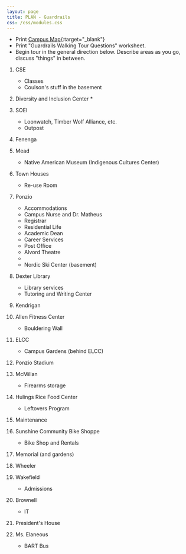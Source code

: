 ```yaml
---
layout: page
title: PLAN - Guardrails
css: /css/modules.css
---
```


* Print [Campus Map](https://www.northland.edu/wp-content/uploads/2020/10/CampusMap-Small-0920.pdf){:target="_blank"}
* Print "Guardrails Walking Tour Questions" worksheet.
* Begin tour in the general direction below. Describe areas as you go, discuss "things" in between.


1. CSE
    * Classes
    * Coulson's stuff in the basement
1. Diversity and Inclusion Center
    * 
1. SOEI
    * Loonwatch, Timber Wolf Alliance, etc.
    * Outpost
1. Fenenga
1. Mead
    * Native American Museum (Indigenous Cultures Center)
1. Town Houses
    * Re-use Room
1. Ponzio
    * Accommodations
    * Campus Nurse and Dr. Matheus
    * Registrar
    * Residential Life
    * Academic Dean
    * Career Services
    * Post Office
    * Alvord Theatre
    * 
    * Nordic Ski Center (basement)
1. Dexter Library
    * Library services
    * Tutoring and Writing Center
1. Kendrigan
1. Allen Fitness Center
    * Bouldering Wall
1. ELCC
    * Campus Gardens (behind ELCC)
1. Ponzio Stadium
1. McMillan
    * Firearms storage
1. Hulings Rice Food Center
    * Leftovers Program
1. Maintenance
1. Sunshine Community Bike Shoppe
    * Bike Shop and Rentals
1. Memorial (and gardens)
1. Wheeler
1. Wakefield
    * Admissions
1. Brownell
    * IT
1. President's House

1. Ms. Elaneous
    * BART Bus

